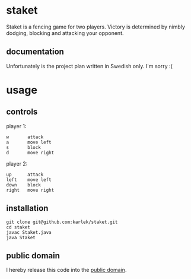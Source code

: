 staket
======

Staket is a fencing game for two players. Victory is determined by nimbly
dodging, blocking and attacking your opponent. 

documentation
-------------

Unfortunately is the project plan written in Swedish only. I'm sorry :(

usage
=====

controls
--------

player 1:

	w		attack
	a		move left
	s		block
	d		move right

player 2:

	up		attack
	left	move left
	down	block
	right	move right

installation
------------

```shell
git clone git@github.com:karlek/staket.git
cd staket
javac Staket.java
java Staket
```

public domain
-------------

I hereby release this code into the [public domain](https://creativecommons.org/publicdomain/zero/1.0/).
